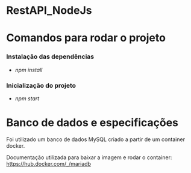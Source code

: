 # RestAPI_NodeJs

<h1>Comandos para rodar o projeto</h1>

<h3>Instalação das dependências</h3>
<ul>     
    <li><i>npm install</i></li>
</ul>

<h3>Inicialização do projeto</h3>
<ul>
    <li><i>npm start</i></li>
</ul>

<h1> Banco de dados e especificações </h1>

<p>Foi utilizado um banco de dados MySQL criado a partir de um container docker.</p>

<p>Documentação utilizada para baixar a imagem e rodar o container: <a href="https://hub.docker.com/_/mariadb">https://hub.docker.com/_/mariadb</a></p>